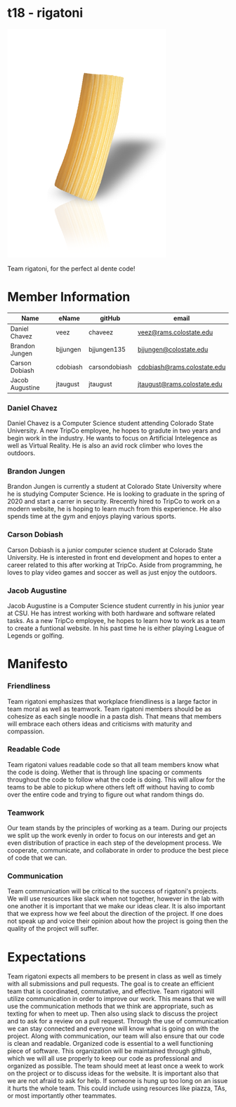 # t18 - rigatoni
![Team Picture](/images/rigatoni.png)

Team rigatoni, for the perfect al dente code!

# Member Information
Name | eName | gitHub | email 
---- | ----- | ------ | ----- |
Daniel Chavez | veez | chaveez | veez@rams.colostate.edu
Brandon Jungen | bjjungen | bjjungen135| bjjungen@colostate.edu
Carson Dobiash | cdobiash | carsondobiash | cdobiash@rams.colostate.edu
Jacob Augustine | jtaugust | jtaugust | jtaugust@rams.colostate.edu

### Daniel Chavez
Daniel Chavez is a Computer Science student attending Colorado State University. A new TripCo employee, he hopes to gradute in two years and begin work in the industry. He wants to focus on Artificial Intelegence as well as Virtual Reality. He is also an avid rock climber who loves the outdoors. 

### Brandon Jungen
Brandon Jungen is currently a student at Colorado State University where he is studying Computer Science. He is looking to graduate in the spring of 2020 and start a carrer in security. Rrecently hired to TripCo to work on a modern website, he is hoping to learn much from this experience. He also spends time at the gym and enjoys playing various sports.

### Carson Dobiash
Carson Dobiash is a junior computer science student at Colorado State University. He is interested in front end development and hopes to enter a career related to this after working at TripCo. Aside from programming, he loves to play video games and soccer as well as just enjoy the outdoors.

### Jacob Augustine
Jacob Augustine is a Computer Science student currently in his junior year at CSU. He has intrest working with both hardware and software related tasks. As a new TripCo employee, he hopes to learn how to work as a team to create a funtional website. In his past time he is either playing League of Legends or golfing.

# Manifesto
### Friendliness 
  Team rigatoni emphasizes that workplace friendliness is a large factor in team moral as well as teamwork. Team rigatoni members should be as cohesize as each single noodle in a pasta dish. That means that members will embrace each others ideas and criticisms with maturity and compassion.
  
### Readable Code
  Team rigatoni values readable code so that all team members know what the code is doing. Wether that is through line spacing or comments throughout the code to follow what the code is doing. This will allow for the teams to be able to pickup where others left off without having to comb over the entire code and trying to figure out what random things do.
  
### Teamwork
  Our team stands by the principles of working as a team. During our projects we split up the work evenly in order to focus on our interests and get an even distribution of practice in each step of the development process. We cooperate, communicate, and collaborate in order to produce the best piece of code that we can.
  
### Communication
  Team communication will be critical to the success of rigatoni's projects. We will use resources like slack when not together, however in the lab with one another it is important that we make our ideas clear. It is also important that we express how we feel about the direction of the project. If one does not speak up and voice their opinion about how the project is going then the quality of the project will suffer.
 
# Expectations
  Team rigatoni expects all members to be present in class as well as timely with all submissions and pull requests. The goal is to create an efficient team that is coordinated, commutative, and effective. Team rigatoni will utilize communication in order to improve our work. This means that we will use the communication methods that we think are appropriate, such as texting for when to meet up. Then also using slack to discuss the project and to ask for a review on a pull request. Through the use of communication we can stay connected and everyone will know what is going on with the project. Along with communication, our team will also ensure that our code is clean and readable. Organized code is essential to a well functioning piece of software. This organization will be maintained through github, which we will all use properly to keep our code as professional and organized as possible. The team should meet at least once a week to work on the project or to discuss ideas for the website. It is important also that we are not afraid to ask for help. If someone is hung up too long on an issue it hurts the whole team. This could include using resources like piazza, TAs, or most importantly other teammates. 

